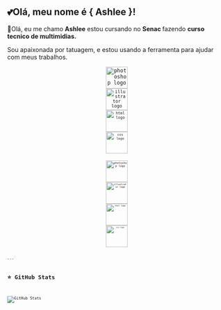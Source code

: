 ## 💕Olá, meu nome é { Ashlee }!

 💖Olá, eu me chamo <b>Ashlee</b> estou cursando no <B> Senac </B> fazendo <B> curso tecnico de multimidias.</B>

 Sou apaixonada por tatuagem, e estou usando a ferramenta
 para ajudar com meus trabalhos.


<div align="center" style="display: inline_block">
<code><img src="https://skillicons.dev/icons?i=photoshop" height="50" alt="photoshop logo" />
<code><img src="https://skillicons.dev/icons?i=illustrator" height="50" alt="illustrator logo" />
<code><img src="https://skillicons.dev/icons?i=html" height="50" alt="html logo" />
<code><img src="https://skillicons.dev/icons?i=css" height="50" alt="css logo" />

<code><img src="https://skillicons.dev/icons?i=figma" height="50" alt="photoshop logo" />
<code><img src="https://skillicons.dev/icons?i=vscode" height="50" alt="illustrator logo" />
<code><img src="https://skillicons.dev/icons?i=ae" height="50" alt="html logo" />
<code><img src="https://skillicons.dev/icons?i=instagram" height="50" alt="css logo" />
</div> 
---

## ⭐ GitHub Stats


![GitHub Stats](https://github-readme-stats.vercel.app/api?username=ashlee&show_icons=true&theme=ambient_gradient)</code>



